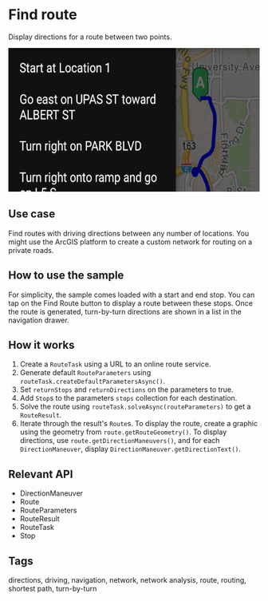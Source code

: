 # Find route

Display directions for a route between two points.

![Image of find route](find-route.png)

## Use case

Find routes with driving directions between any number of locations. You might use the ArcGIS platform to create a custom network for routing on a private roads.

## How to use the sample

For simplicity, the sample comes loaded with a start and end stop. You can tap on the Find Route button to display a route between these stops. Once the route is generated, turn-by-turn directions are shown in a list in the navigation drawer.

## How it works

1. Create a `RouteTask` using a URL to an online route service.
2. Generate default `RouteParameters` using `routeTask.createDefaultParametersAsync()`.
3. Set `returnStops` and `returnDirections` on the parameters to true.
4. Add `Stop`s to the parameters `stops` collection for each destination.
5. Solve the route using `routeTask.solveAsync(routeParameters)` to get a `RouteResult`.
6. Iterate through the result's `Route`s. To display the route, create a graphic using the geometry from `route.getRouteGeometry()`. To display directions, use `route.getDirectionManeuvers()`, and for each `DirectionManeuver`, display `DirectionManeuver.getDirectionText()`.

## Relevant API

*   DirectionManeuver
*   Route
*   RouteParameters
*   RouteResult
*   RouteTask
*   Stop

## Tags

directions, driving, navigation, network, network analysis, route, routing, shortest path, turn-by-turn
